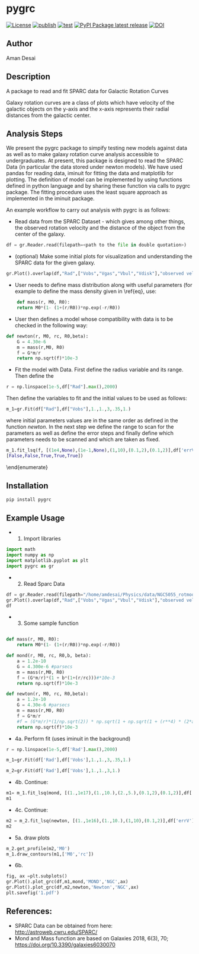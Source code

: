 # pygrc

[![License](https://img.shields.io/github/license/amanmdesai/pygrc)](https://github.com/amanmdesai/pygrc/blob/master/LICENSE.txt)
[![publish](https://github.com/amanmdesai/pygrc/actions/workflows/publish.yml/badge.svg)](https://github.com/amanmdesai/pygrc/actions/workflows/publish.yml)
[![test](https://github.com/amanmdesai/pygrc/actions/workflows/test.yaml/badge.svg)](https://github.com/amanmdesai/pygrc/actions/workflows/test.yaml)
[![PyPI Package latest release](https://img.shields.io/pypi/v/pygrc.svg)](https://pypi.python.org/pypi/pygrc)
[![DOI](https://zenodo.org/badge/DOI/10.5281/zenodo.7546312.svg)](https://doi.org/10.5281/zenodo.7546312)

## Author

Aman Desai

##  Description

A package to read and fit SPARC data for Galactic Rotation Curves


Galaxy rotation curves are a class of plots which have velocity of the galactic objects on the y-axis and the x-axis represents their radial distances from the galactic center. 


## Analysis Steps 

We present the pygrc package to simpify testing new models against data as well as to make galaxy rotation curve analysis accessible to undergraduates. At present, this package is designed to read the SPARC Data (in particular the data stored under newton models). We have used pandas for reading data, iminuit for fitting the data and matplotlib for plotting.  The definition of model can be implemented by using functions defined in python language and by sharing these function via calls to pygrc package. The fitting procedure uses the least square approach as implemented in the iminuit package. 

An example workflow to carry out analysis with pygrc is as follows: 

-  Read data from the SPARC Dataset - which gives among other things, the observed rotation velocity and the distance of the object from the center of the galaxy.

```python
df = gr.Reader.read(filepath=<path to the file in double quotation>)
```
- (optional) Make some initial plots for visualization and understanding the SPARC data for the given galaxy.

```python
gr.Plot().overlap(df,"Rad",["Vobs","Vgas","Vbul","Vdisk"],"observed velocity")
```

- User needs to define mass distribution along with useful parameters (for example to define the mass density given in \ref{eq}, use: 

```python
	def mass(r, M0, R0):
    return M0*(1- (1+(r/R0))*np.exp(-r/R0))
```

- User then defines a model whose compatibility with data is to be checked in the following way:

```python
def newton(r, M0, rc, R0,beta):
    G = 4.30e-6  
    m = mass(r,M0, R0)
    f = G*m/r
    return np.sqrt(f)*10e-3
```

- Fit the model with Data. First define the radius variable and its range. Then define the  


```python
r = np.linspace(1e-5,df["Rad"].max(),2000)
```

Then define the variables to fit and the initial values to be used as follows:

```python
m_1=gr.Fit(df["Rad"],df["Vobs"],1.,1.,3,.35,1.)
```

where initial parameters values are in the same order as defined in the function *newton*. In the next step we define the range to scan for the parameters as well as define the error steps and finally define which parameters needs to be scanned and which are taken as fixed.

```python
m_1.fit_lsq(f, [(1e4,None),(1e-1,None),(1,10),(0.1,2),(0.1,2)],df['errV'],\\
[False,False,True,True,True])
```

\end{enumerate}



## Installation

```bash
pip install pygrc
```

## Example Usage

- 1. Import libraries

```python
import math
import numpy as np
import matplotlib.pyplot as plt
import pygrc as gr
```

- 2. Read Sparc Data

```python
df = gr.Reader.read(filepath="/home/amdesai/Physics/data/NGC5055_rotmod.dat")
gr.Plot().overlap(df,"Rad",["Vobs","Vgas","Vbul","Vdisk"],"observed velocity")
df
```

- 3.  Some sample function
```python

def mass(r, M0, R0):
    return M0*(1- (1+(r/R0))*np.exp(-r/R0))

def mond(r, M0, rc, R0,b, beta):
    a = 1.2e-10
    G = 4.300e-6 #parsecs
    m = mass(r,M0, R0)
    f = (G*m/r)*(1 + b*(1+(r/rc)))#*10e-3
    return np.sqrt(f)*10e-3

def newton(r, M0, rc, R0,beta):
    a = 1.2e-10
    G = 4.30e-6 #parsecs
    m = mass(r,M0, R0)
    f = G*m/r
    #f = (G*m/r)*(1/np.sqrt(2)) * np.sqrt(1 + np.sqrt(1 + (r**4) * (2*a/(G*m))**2))
    return np.sqrt(f)*10e-3
```

- 4a. Perform fit  (uses iminuit in the background)

```python
r = np.linspace(1e-5,df['Rad'].max(),2000)

m_1=gr.Fit(df['Rad'],df['Vobs'],1.,1.,3,.35,1.)

m_2=gr.Fit(df['Rad'],df['Vobs'],1.,1.,3,1.)
```

- 4b. Continue:

```python
m1= m_1.fit_lsq(mond, [(1.,1e17),(1.,10.),(2.,5.),(0.1,2),(0.1,2)],df['errV'],[False,False,True,True,True])
m1
```

- 4c. Continue:

```python
m2 = m_2.fit_lsq(newton, [(1.,1e16),(1.,10.),(1,10),(0.1,2)],df['errV'],[False,True,True,True])
m2
```

- 5a. draw plots
```python
m_2.get_profile(m2,'M0')
m_1.draw_contours(m1,['M0','rc'])
```

- 6b.

```python
fig, ax =plt.subplots()
gr.Plot().plot_grc(df,m1,mond,'MOND','NGC',ax)
gr.Plot().plot_grc(df,m2,newton,'Newton','NGC',ax)
plt.savefig('1.pdf')
```


## References:

- SPARC Data can be obtained from here: http://astroweb.cwru.edu/SPARC/
- Mond and Mass function are based on Galaxies 2018, 6(3), 70; https://doi.org/10.3390/galaxies6030070
